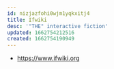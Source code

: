 ```yaml
---
id: nizjazfohi0wjm1yqkxitj4
title: Ifwiki
desc: '"THE" interactive fiction'
updated: 1662754212516
created: 1662754190949
---
```


- https://www.ifwiki.org